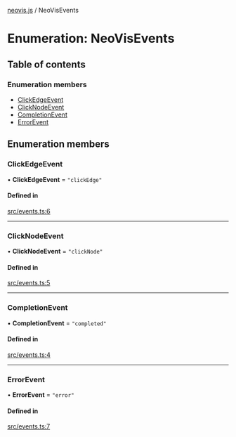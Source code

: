 [neovis.js](../README.md) / NeoVisEvents

# Enumeration: NeoVisEvents

## Table of contents

### Enumeration members

- [ClickEdgeEvent](NeoVisEvents.md#clickedgeevent)
- [ClickNodeEvent](NeoVisEvents.md#clicknodeevent)
- [CompletionEvent](NeoVisEvents.md#completionevent)
- [ErrorEvent](NeoVisEvents.md#errorevent)

## Enumeration members

### ClickEdgeEvent

• **ClickEdgeEvent** = `"clickEdge"`

#### Defined in

[src/events.ts:6](https://github.com/thebestnom/neovis.js/blob/441899a/src/events.ts#L6)

___

### ClickNodeEvent

• **ClickNodeEvent** = `"clickNode"`

#### Defined in

[src/events.ts:5](https://github.com/thebestnom/neovis.js/blob/441899a/src/events.ts#L5)

___

### CompletionEvent

• **CompletionEvent** = `"completed"`

#### Defined in

[src/events.ts:4](https://github.com/thebestnom/neovis.js/blob/441899a/src/events.ts#L4)

___

### ErrorEvent

• **ErrorEvent** = `"error"`

#### Defined in

[src/events.ts:7](https://github.com/thebestnom/neovis.js/blob/441899a/src/events.ts#L7)
